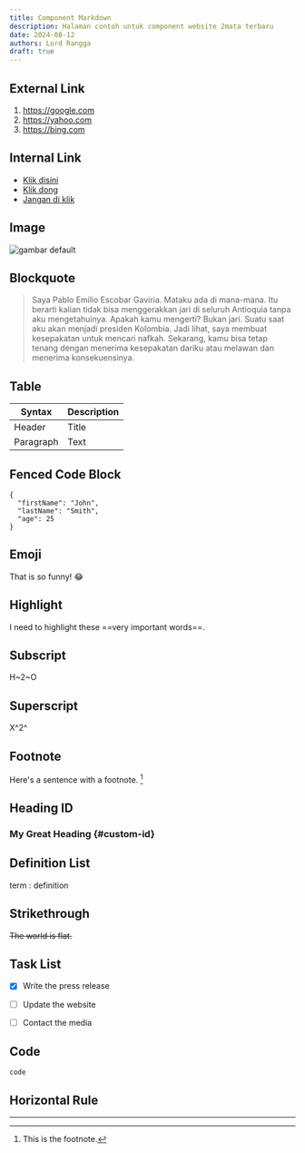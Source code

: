 ```yaml
---
title: Component Markdown
description: Halaman contoh untuk component website 2mata terbaru
date: 2024-08-12
authors: Lord Rangga
draft: true
---
```


## External Link

1. https://google.com
3. https://yahoo.com
5. https://bing.com


## Internal Link

- [Klik disini](/)
- [Klik dong](/)
- [Jangan di klik](/)


## Image

![gambar default](/default.png)


## Blockquote

>Saya Pablo Emilio Escobar Gaviria. Mataku ada di mana-mana. Itu berarti kalian tidak bisa menggerakkan jari di seluruh Antioquia tanpa aku mengetahuinya. Apakah kamu mengerti? Bukan jari. Suatu saat aku akan menjadi presiden Kolombia. Jadi lihat, saya membuat kesepakatan untuk mencari nafkah. Sekarang, kamu bisa tetap tenang dengan menerima kesepakatan dariku atau melawan dan menerima konsekuensinya.


## Table

| Syntax | Description |
| ----------- | ----------- |
| Header | Title |
| Paragraph | Text |


## Fenced Code Block

```
{
  "firstName": "John",
  "lastName": "Smith",
  "age": 25
}
```


## Emoji

That is so funny! :joy:


## Highlight

I need to highlight these ==very important words==.

## Subscript

H~2~O


## Superscript

X^2^



## Footnote

Here's a sentence with a footnote. [^1]

[^1]: This is the footnote.


## Heading ID

### My Great Heading {#custom-id}

## Definition List

term
: definition

## Strikethrough

~~The world is flat.~~

## Task List

- [x] Write the press release
- [ ] Update the website
- [ ] Contact the media


## Code

`code`

## Horizontal Rule

---